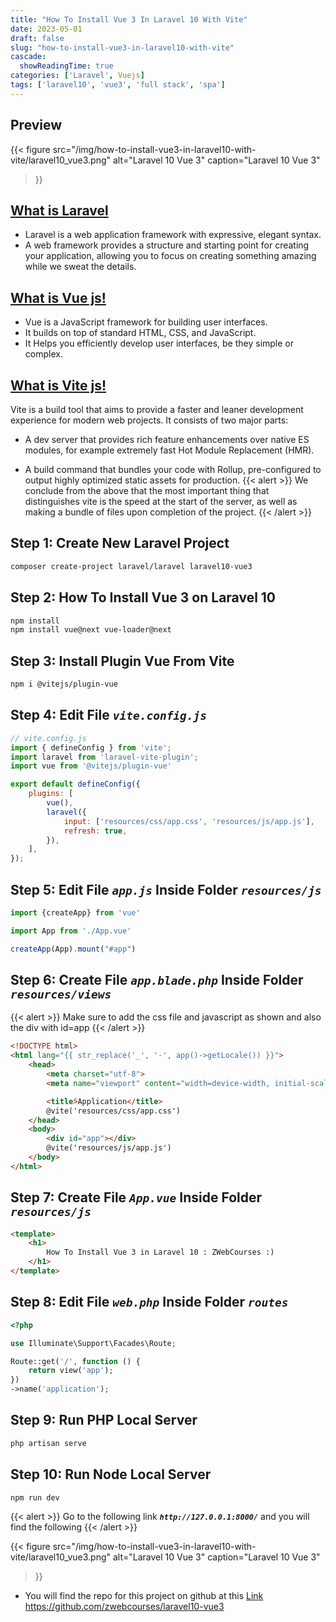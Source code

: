 ```yaml
---
title: "How To Install Vue 3 In Laravel 10 With Vite"
date: 2023-05-01
draft: false
slug: "how-to-install-vue3-in-laravel10-with-vite"
cascade:
  showReadingTime: true
categories: ['Laravel', Vuejs]
tags: ['laravel10', 'vue3', 'full stack', 'spa']
---
```


## Preview
{{< figure
src="/img/how-to-install-vue3-in-laravel10-with-vite/laravel10_vue3.png"
alt="Laravel 10 Vue 3"
caption="Laravel 10 Vue 3"
>}}
## [What is Laravel](https://laravel.com/docs/10.x#meet-laravel)
- Laravel is a web application framework with expressive, elegant syntax.
- A web framework provides a structure and starting point for creating your application, allowing you to focus on creating something amazing while we sweat the details.


## [What is Vue js!](https://vuejs.org/guide/introduction.html)
- Vue is a JavaScript framework for building user interfaces.
- It builds on top of standard HTML, CSS, and JavaScript.
- It Helps you efficiently develop user interfaces, be they simple or complex.


## [What is Vite js!](https://vitejs.dev/guide/why.html)
Vite is a build tool that aims to provide a faster and leaner development experience for modern web projects. It consists of two major parts:
- A dev server that provides rich feature enhancements over native ES modules, for example extremely fast Hot Module Replacement (HMR).

- A build command that bundles your code with Rollup, pre-configured to output highly optimized static assets for production.
{{< alert >}}
We conclude from the above that the most important thing that distinguishes vite is the speed at the start of the server, as well as making a bundle of files upon completion of the project.
{{< /alert >}}


## Step 1: Create New Laravel Project
```bash
composer create-project laravel/laravel laravel10-vue3
```

## Step 2: How To Install Vue 3 on Laravel 10
```bash
npm install
npm install vue@next vue-loader@next
```
## Step 3: Install Plugin Vue From Vite
```bash
npm i @vitejs/plugin-vue
```

## Step 4: Edit File ***`vite.config.js`***
```js {hl_lines=["4", "8"]}
// vite.config.js
import { defineConfig } from 'vite';
import laravel from 'laravel-vite-plugin';
import vue from '@vitejs/plugin-vue'

export default defineConfig({
    plugins: [
        vue(),
        laravel({
            input: ['resources/css/app.css', 'resources/js/app.js'],
            refresh: true,
        }),
    ],
});
```

## Step 5: Edit File ***`app.js`*** Inside Folder ***`resources/js`***
```js
import {createApp} from 'vue'

import App from './App.vue'

createApp(App).mount("#app")
```

## Step 6: Create File ***`app.blade.php`*** Inside Folder ***`resources/views`***
{{< alert >}}
Make sure to add the css file and javascript as shown and also the div with id=app
{{< /alert >}}
```HTML {hl_lines=["8", "11-12"]}
<!DOCTYPE html>
<html lang="{{ str_replace('_', '-', app()->getLocale()) }}">
    <head>
        <meta charset="utf-8">
        <meta name="viewport" content="width=device-width, initial-scale=1">

        <title>ًApplication</title>
        @vite('resources/css/app.css')
    </head>
    <body>
        <div id="app"></div>
        @vite('resources/js/app.js')
    </body>
</html>
```

## Step 7: Create File ***`App.vue`*** Inside Folder ***`resources/js`***
```HTML
<template>
    <h1>
        How To Install Vue 3 in Laravel 10 : ZWebCourses :)
    </h1>
</template>
```


## Step 8: Edit File ***`web.php`*** Inside Folder ***`routes`***
```PHP
<?php

use Illuminate\Support\Facades\Route;

Route::get('/', function () {
    return view('app');
})
->name('application');
```


## Step 9: Run PHP Local Server
```bash
php artisan serve
```

## Step 10: Run Node Local Server 
```bash
npm run dev
```
{{< alert >}}
Go to the following link ***`http://127.0.0.1:8000/`*** and you will find the following
{{< /alert >}}

{{< figure
src="/img/how-to-install-vue3-in-laravel10-with-vite/laravel10_vue3.png"
alt="Laravel 10 Vue 3"
caption="Laravel 10 Vue 3"
>}}

- You will find the repo for this project on github at this [Link](https://github.com/zwebcourses/laravel10-vue3)
https://github.com/zwebcourses/laravel10-vue3